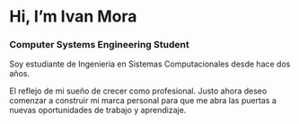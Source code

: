 # Hi, I’m Ivan Mora

### Computer Systems Engineering Student

Soy estudiante de Ingenieria en Sistemas Computacionales desde hace dos años.

El reflejo de mi sueño de crecer como profesional. Justo ahora deseo comenzar a construir mi marca personal para que me abra las puertas a nuevas oportunidades de trabajo y aprendizaje.

